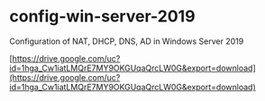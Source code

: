 # config-win-server-2019
Configuration of NAT, DHCP, DNS, AD in Windows Server 2019

[https://drive.google.com/uc?id=1hga_Cw1iatLMQrE7MY9OKGUqaQrcLW0G&export=download](https://drive.google.com/uc?id=1hga_Cw1iatLMQrE7MY9OKGUqaQrcLW0G&export=download)
